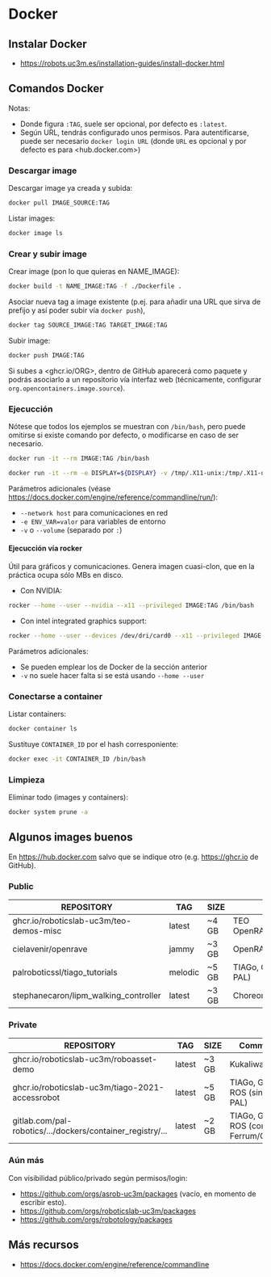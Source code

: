 # Docker

## Instalar Docker

- <https://robots.uc3m.es/installation-guides/install-docker.html>

## Comandos Docker

Notas:

- Donde figura `:TAG`, suele ser opcional, por defecto es `:latest`.
- Según URL, tendrás configurado unos permisos. Para autentificarse, puede ser necesario `docker login URL` (donde `URL` es opcional y por defecto es para <hub.docker.com>)

### Descargar image

Descargar image ya creada y subida:

```bash
docker pull IMAGE_SOURCE:TAG
```

Listar images:

```bash
docker image ls
```

### Crear y subir image

Crear image (pon lo que quieras en NAME_IMAGE):

```bash
docker build -t NAME_IMAGE:TAG -f ./Dockerfile .
```

Asociar nueva tag a image existente (p.ej. para añadir una URL que sirva de prefijo y así poder subir vía `docker push`), 

```bash
docker tag SOURCE_IMAGE:TAG TARGET_IMAGE:TAG
```

Subir image:

```bash
docker push IMAGE:TAG
```

Si subes a <ghcr.io/ORG>, dentro de GitHub aparecerá como paquete y podrás asociarlo a un repositorio vía interfaz web (técnicamente, configurar `org.opencontainers.image.source`).

### Ejecucción

Nótese que todos los ejemplos se muestran con `/bin/bash`, pero puede omitirse si existe comando por defecto, o modificarse en caso de ser necesario.

```bash
docker run -it --rm IMAGE:TAG /bin/bash
```

```bash
docker run -it --rm -e DISPLAY=${DISPLAY} -v /tmp/.X11-unix:/tmp/.X11-unix:rw IMAGE:TAG /bin/bash
```

Parámetros adicionales (véase <https://docs.docker.com/engine/reference/commandline/run/>):

- `--network host` para comunicaciones en red
- `-e ENV_VAR=valor` para variables de entorno
- `-v` o `--volume` (separado por `:`)

#### Ejecucción vía rocker

Útil para gráficos y comunicaciones. Genera imagen cuasi-clon, que en la práctica ocupa sólo MBs en disco.

- Con NVIDIA:

```bash
rocker --home --user --nvidia --x11 --privileged IMAGE:TAG /bin/bash
```

- Con intel integrated graphics support:


```bash
rocker --home --user --devices /dev/dri/card0 --x11 --privileged IMAGE:TAG /bin/bash
```

Parámetros adicionales:

- Se pueden emplear los de Docker de la sección anterior
- `-v` no suele hacer falta si se está usando `--home --user`

### Conectarse a container

Listar containers:

```bash
docker container ls
```

Sustituye `CONTAINER_ID` por el hash corresponiente:

```bash
docker exec -it CONTAINER_ID /bin/bash
```

### Limpieza

Eliminar todo (images y containers):

```bash
docker system prune -a
```

## Algunos images buenos

En <https://hub.docker.com> salvo que se indique otro (e.g. <https://ghcr.io> de GitHub).

### Public

REPOSITORY                            | TAG     | SIZE  | Comments
--------------------------------------|---------|-------|------------
ghcr.io/roboticslab-uc3m/teo-demos-misc | latest | ~4 GB | TEO OpenRAVE+YARP+Kinematics+...
cielavenir/openrave                   | jammy   | ~3 GB | OpenRAVE
palroboticssl/tiago_tutorials         | melodic | ~5 GB | TIAGo, Gazebo, ROS (sin distro PAL)
stephanecaron/lipm_walking_controller | latest  | ~3 GB | Choreonoid

### Private

REPOSITORY                                                 | TAG     | SIZE  | Comments
-----------------------------------------------------------|---------|-------|------------
ghcr.io/roboticslab-uc3m/roboasset-demo                    | latest  | ~3 GB | KukaIiwa+ROS2
ghcr.io/roboticslab-uc3m/tiago-2021-accessrobot            | latest  | ~5 GB | TIAGo, Gazebo, ROS (sin distro PAL)
gitlab.com/pal-robotics/.../dockers/container_registry/... | latest  | ~2 GB | TIAGo, Gazebo, ROS (con Ferrum/Gallium)

### Aún más

Con visibilidad público/privado según permisos/login:

- <https://github.com/orgs/asrob-uc3m/packages> (vacío, en momento de escribir esto).
- <https://github.com/orgs/roboticslab-uc3m/packages>
- <https://github.com/orgs/robotology/packages>

## Más recursos

- <https://docs.docker.com/engine/reference/commandline>
